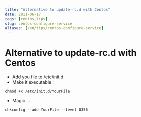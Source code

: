 ```yaml
---
title: "Alternative to update-rc.d with Centos"
date: 2011-06-17
tags: [centos,tips]
slug: centos-configure-service
aliases: [/en/tips/centos-configure-service]
---
```

# Alternative to update-rc.d with Centos

*	Add you file to /etc/init.d
*	Make it executable : 

```
chmod +x /etc/init.d/YourFile
```

*	Magic ...

```
chkconfig --add YourFile --level 0356 
```







